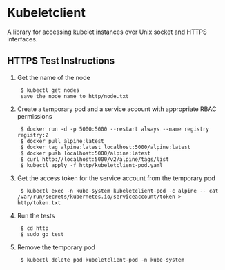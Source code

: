 # Kubeletclient

A library for accessing kubelet instances over Unix socket and HTTPS interfaces.

## HTTPS Test Instructions

1. Get the name of the node

        $ kubectl get nodes
        save the node name to http/node.txt

2. Create a temporary pod and a service account with appropriate RBAC permissions

        $ docker run -d -p 5000:5000 --restart always --name registry registry:2
        $ docker pull alpine:latest
        $ docker tag alpine:latest localhost:5000/alpine:latest
        $ docker push localhost:5000/alpine:latest
        $ curl http://localhost:5000/v2/alpine/tags/list
        $ kubectl apply -f http/kubeletclient-pod.yaml

3. Get the access token for the service account from the temporary pod

        $ kubectl exec -n kube-system kubeletclient-pod -c alpine -- cat /var/run/secrets/kubernetes.io/serviceaccount/token > http/token.txt

3. Run the tests

        $ cd http
        $ sudo go test

4. Remove the temporary pod

        $ kubectl delete pod kubeletclient-pod -n kube-system
